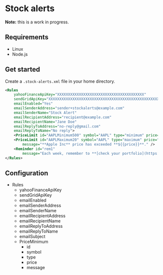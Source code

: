 # Stock alerts

<b>Note:</b> this is a work in progress.

## Requirements

- Linux
- Node.js

## Get started

Create a `.stock-alerts.xml` file in your home directory.

```xml
<Rules
    yahooFinanceApiKey="XXXXXXXXXXXXXXXXXXXXXXXXXXXXXXXXXXXXXXXX"
    sendGridApiKey="XXXXXXXXXXXXXXXXXXXXXXXXXXXXXXXXXXXXXXXXXXXXXXXXXXXXXXXXXXXXXXXXXXXXX"
    emailEnabled="Yes"
    emailSenderAddress="sender+stockalerts@example.com"
    emailSenderName="Stock Alert"
    emailRecipientAddress="recipient@example.com"
    emailRecipientName="Jane Doe"
    emailReplyToAddress="no-reply@gmail.com"
    emailReplyToName="No reply">
    <PriceLimit id="AAPLMinimum500" symbol="AAPL" type="minimum" price="500" />
    <PriceLimit id="AAPLMaximum20" symbol="AAPL" type="maximum" price="20"
        message="**Apple Inc** price has exceeded **${{price}}**." />
    <Reminder id="rem1"
        message="Each week, remember to **[check your portfolio](https://au.finance.yahoo.com/portfolio/p_0/view/v1)**." />
</Rules>
```

## Configuration

- Rules
  - yahooFinanceApiKey
  - sendGridApiKey
  - emailEnabled
  - emailSenderAddress
  - emailSenderName
  - emailRecipientAddress
  - emailRecipientName
  - emailReplyToAddress
  - emailReplyToName
  - emailSubject
  - PriceMinimum
    - id
    - symbol
    - type
    - price
    - message

